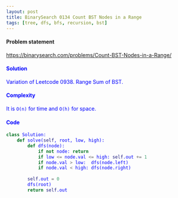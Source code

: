 ```yaml
---
layout: post
title: BinarySearch 0134 Count BST Nodes in a Range
tags: [tree, dfs, bfs, recursion, bst]
---
```


#### Problem statement

<a href="https://binarysearch.com/problems/Count-BST-Nodes-in-a-Range/"> <font color = blue>https://binarysearch.com/problems/Count-BST-Nodes-in-a-Range/

#### Solution
Variation of Leetcode 0938. Range Sum of BST.

#### Complexity
It is `O(n)` for time and `O(h)` for space.

#### Code
```python
class Solution:
    def solve(self, root, low, high):
        def dfs(node):
            if not node: return
            if low <= node.val <= high: self.out += 1
            if node.val > low:  dfs(node.left)
            if node.val < high: dfs(node.right)
                
        self.out = 0
        dfs(root)
        return self.out
```
